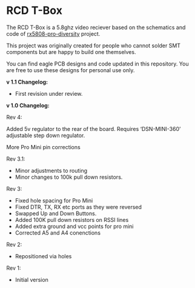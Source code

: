 # RCD T-Box
The RCD T-Box is a 5.8ghz video reciever based on the schematics and code of [rx5808-pro-diversity](https://github.com/sheaivey/rx5808-pro-diversity) project.

This project was originally created for people who cannot solder SMT components but are happy to build one themselves.

You can find eagle PCB designs and code updated in this repository. You are free to use these designs for personal use only. 

**v 1.1 Changelog:**

- First revision under review.

**v 1.0 Changelog:**

Rev 4:

Added 5v regulator to the rear of the board. Requires ‘DSN-MINI-360’ adjustable step down regulator.

More Pro Mini pin corrections

Rev 3.1:

- Minor adjustments to routing
- Minor changes to 100k pull down resistors.

Rev 3:

- Fixed hole spacing for Pro Mini
- Fixed DTR, TX, RX etc ports as they were reversed
- Swapped Up and Down Buttons.
- Added 100K pull down resistors on RSSI lines
- Added extra ground and vcc points for pro mini
- Corrected A5 and A4 conenctions

Rev 2:

- Repositioned via holes

Rev 1:

- Initial version